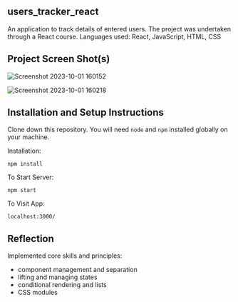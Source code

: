 ## users_tracker_react

An application to track details of entered users. The project was undertaken through a React course.
Languages used: React, JavaScript, HTML, CSS


## Project Screen Shot(s) 

![Screenshot 2023-10-01 160152](https://github.com/TanurDellal/users_tracker_react/assets/91199655/b143db0e-5c89-4e05-b907-853ed30451e9)

![Screenshot 2023-10-01 160218](https://github.com/TanurDellal/users_tracker_react/assets/91199655/6df17cbd-c2bc-44f8-9a18-d9299c6dee46)


## Installation and Setup Instructions

Clone down this repository. You will need `node` and `npm` installed globally on your machine.  

Installation:

`npm install`  

To Start Server:

`npm start`  

To Visit App:

`localhost:3000/`  


## Reflection

Implemented core skills and principles:
- component management and separation
- lifting and managing states
- conditional rendering and lists
- CSS modules

